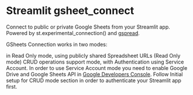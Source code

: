 # Streamlit gsheet_connect

Connect to public or private Google Sheets from your Streamlit app. Powered by st.experimental_connection() and [gspread](https://github.com/burnash/gspread).

GSheets Connection works in two modes:

in Read Only mode, using publicly shared Spreadsheet URLs (Read Only mode)
CRUD operations support mode, with Authentication using Service Account. In order to use Service Account mode you need to enable Google Drive and Google Sheets API in [Google Developers Console]((https://console.cloud.google.com/iam-admin/serviceaccounts/details/101489381146386371176;edit=true/keys?project=connection-404421)https://console.cloud.google.com/iam-admin/serviceaccounts/details/101489381146386371176;edit=true/keys?project=connection-404421). Follow Initial setup for CRUD mode section in order to authenticate your Streamlit app first.
